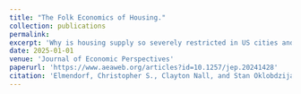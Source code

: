 ```yaml
---
title: "The Folk Economics of Housing."
collection: publications
permalink: 
excerpt: 'Why is housing supply so severely restricted in US cities and suburbs? Urban economists offer two primary hypotheses: homeowner self-interest and political fragmentation. Homeowners, who outnumber and have organizational advantages over renters, are said to lobby against development to protect their property values. The fragmentation hypothesis emphasizes that development's negative externalities are borne locally while most of the benefits accrue regionally or nationally, leading localities to block housing. This paper offers another explanation: ordinary people simply do not believe that adding more housing to the regional stock would reduce housing prices. Across three original surveys of urban and suburban residents, only a minority of respondents say that a large, positive, regional housing supply shock would reduce prices or rents. These beliefs are weakly held and unstable (suggesting people have given the issue little thought), but respondents do have stable views about who is to blame for high housing prices: developers and landlords. Large, bipartisan supermajorities support price controls, demand subsidies, and restrictions on putative bad actors, policies which they believe would be more effective than supply liberalization for widespread affordability. We discuss the implications of these findings for efforts to expand the supply of housing.'
date: 2025-01-01
venue: 'Journal of Economic Perspectives'
paperurl: 'https://www.aeaweb.org/articles?id=10.1257/jep.20241428'
citation: 'Elmendorf, Christopher S., Clayton Nall, and Stan Oklobdzija. 2025. "The Folk Economics of Housing." Journal of Economic Perspectives 39 (3): 45–66.'
---
```

